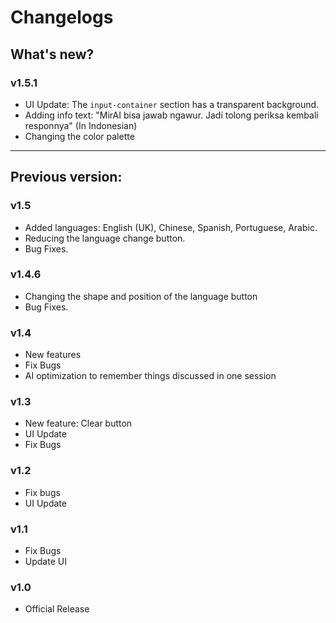# Changelogs

## What's new?
### v1.5.1
- UI Update: The ``input-container`` section has a transparent background.
- Adding info text: "MirAI bisa jawab ngawur. Jadi tolong periksa kembali responnya" (In Indonesian)
- Changing the color palette

---

## Previous version:
### v1.5
- Added languages: English (UK), Chinese, Spanish, Portuguese, Arabic.
- Reducing the language change button.
- Bug Fixes.

### v1.4.6
- Changing the shape and position of the language button
- Bug Fixes.
  
### v1.4
- New features
- Fix Bugs
- AI optimization to remember things discussed in one session
  
### v1.3
- New feature: Clear button
- UI Update
- Fix Bugs
  
### v1.2
- Fix bugs
- UI Update

### v1.1
- Fix Bugs
- Update UI

### v1.0
- Official Release
